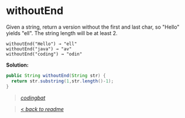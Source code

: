 # withoutEnd

Given a string, return a version without the first and last char, so "Hello" yields "ell". The string length will be at least 2.

```
withoutEnd("Hello") → "ell"
withoutEnd("java") → "av"
withoutEnd("coding") → "odin"
```

**Solution:**

```java
public String withoutEnd(String str) {
  return str.substring(1,str.length()-1);
}
```

> _[codingbat](http://codingbat.com/prob/p130896)_

> [< _back to readme_](FINDREPLACEREADME)